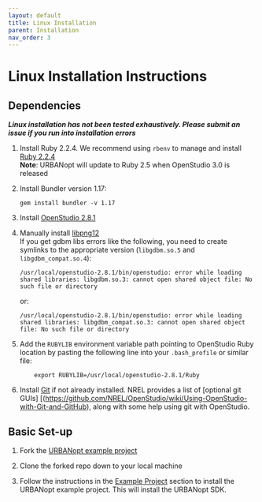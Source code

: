 ```yaml
---
layout: default
title: Linux Installation
parent: Installation
nav_order: 3
---
```


# Linux Installation Instructions

## Dependencies

**_Linux installation has not been tested exhaustively. Please submit an issue if you run into installation errors_**

1. Install Ruby 2.2.4.  We recommend using `rbenv` to manage and install [Ruby 2.2.4](https://github.com/rbenv/rbenv#installation)  
 **Note**: URBANopt will update to Ruby 2.5 when OpenStudio 3.0 is released
 1. Install Bundler version 1.17:

	```terminal
	gem install bundler -v 1.17
	```
1. Install [OpenStudio 2.8.1](https://github.com/NREL/OpenStudio/releases/tag/v2.8.1)  
1. Manually install [libpng12](https://www.linuxuprising.com/2018/05/fix-libpng12-0-missing-in-ubuntu-1804.html)  
If you get gdbm libs errors like the following, you need to create symlinks to the appropriate version (`libgdbm.so.5` and `libgdbm_compat.so.4`):

	```terminal
	/usr/local/openstudio-2.8.1/bin/openstudio: error while loading shared libraries: libgdbm.so.3: cannot open shared object file: No such file or directory
	```

	or:

	```terminal
	/usr/local/openstudio-2.8.1/bin/openstudio: error while loading shared libraries: libgdbm_compat.so.3: cannot open shared object file: No such file or directory
	```


1. Add the `RUBYLIB` environment variable path pointing to OpenStudio Ruby location by pasting the following line into your `.bash_profile` or similar file: 

	```terminal
		export RUBYLIB=/usr/local/openstudio-2.8.1/Ruby
	```

1. Install [Git](https://git-scm.com/) if not already installed.  NREL provides a list of [optional git GUIs] [(https://github.com/NREL/OpenStudio/wiki/Using-OpenStudio-with-Git-and-GitHub), along with some help using git with OpenStudio. 

## Basic Set-up

1. Fork the [URBANopt example project](https://github.com/urbanopt/urbanopt-example-geojson-project)
1. Clone the forked repo down to your local machine  

1. Follow the instructions in the [Example Project](../usage/run_example) section to install the URBANopt example project.  This will install the URBANopt SDK.	